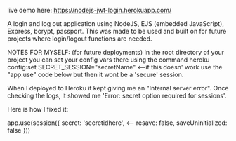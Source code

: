 live demo here: https://nodejs-jwt-login.herokuapp.com/

A login and log out application using NodeJS, EJS (embedded JavaScript), Express, bcrypt, passport. 
This was made to be used and built on for future projects where login/logout functions are needed.

NOTES FOR MYSELF: (for future deployments)
In the root directory of your project you can set your config vars there using the command
heroku config:set SECRET_SESSION="secretName"      <--if this doesn' work use the "app.use" code below but then it wont be a 'secure' session.


When I deployed to Heroku it kept giving me an "Internal server error". Once checking the logs, it showed me 'Error: secret option required for sessions'.

Here is how I fixed it:

app.use(session({
  secret: 'secretidhere',    <-- 
  resave: false, 
  saveUninitialized: false
}))
